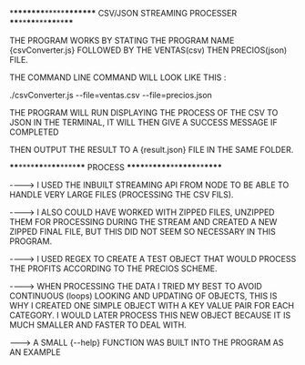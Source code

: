 \***\*\*\*\*\*\*\***\*\*\*\*\***\*\*\*\*\*\*\*** CSV/JSON STREAMING PROCESSER **\*\***\*\***\*\***\*\*\***\*\***\*\***\*\***

THE PROGRAM WORKS BY STATING THE PROGRAM NAME {csvConverter.js} FOLLOWED BY THE VENTAS(csv) THEN PRECIOS(json) FILE.

THE COMMAND LINE COMMAND WILL LOOK LIKE THIS :

./csvConverter.js --file=ventas.csv --file=precios.json

THE PROGRAM WILL RUN DISPLAYING THE PROCESS OF THE CSV TO JSON IN THE TERMINAL, IT WILL THEN GIVE A SUCCESS MESSAGE IF COMPLETED

THEN OUTPUT THE RESULT TO A {result.json} FILE IN THE SAME FOLDER.

**\*\***\*\*\*\***\*\***\*\***\*\***\*\*\*\***\*\*** PROCESS ****\*\*\*\*****\*\*****\*\*\*\*****\*\*****\*\*\*\*****\*\*****\*\*\*\*****

----> I USED THE INBUILT STREAMING API FROM NODE TO BE ABLE TO HANDLE VERY LARGE FILES (PROCESSING THE CSV FILS).

----> I ALSO COULD HAVE WORKED WITH ZIPPED FILES, UNZIPPED THEM FOR PROCESSING DURING THE STREAM AND CREATED A NEW
ZIPPED FINAL FILE, BUT THIS DID NOT SEEM SO NECESSARY IN THIS PROGRAM.

----> I USED REGEX TO CREATE A TEST OBJECT THAT WOULD PROCESS THE PROFITS ACCORDING TO THE PRECIOS SCHEME.

----> WHEN PROCESSING THE DATA I TRIED MY BEST TO AVOID CONTINUOUS (loops) LOOKING AND UPDATING OF OBJECTS, THIS IS WHY I CREATED ONE SIMPLE OBJECT
WITH A KEY VALUE PAIR FOR EACH CATEGORY. I WOULD LATER PROCESS THIS NEW OBJECT BECAUSE IT IS MUCH SMALLER AND FASTER TO DEAL WITH.

---> A SMALL {--help} FUNCTION WAS BUILT INTO THE PROGRAM AS AN EXAMPLE
